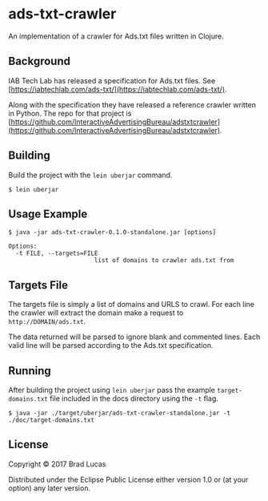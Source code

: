 # ads-txt-crawler

An implementation of a crawler for Ads.txt files written in Clojure.

## Background

IAB Tech Lab has released a specification for Ads.txt files. See [https://iabtechlab.com/ads-txt/](https://iabtechlab.com/ads-txt/).

Along with the specification they have released a reference crawler written in Python. The repo for that project is [https://github.com/InteractiveAdvertisingBureau/adstxtcrawler](https://github.com/InteractiveAdvertisingBureau/adstxtcrawler).

## Building

Build the project with the `lein uberjar` command.

```
$ lein uberjar
```


## Usage Example

```
$ java -jar ads-txt-crawler-0.1.0-standalone.jar [options]

Options:
  -t FILE, --targets=FILE
                        list of domains to crawler ads.txt from
```

## Targets File

The targets file is simply a list of domains and URLS to crawl. For each line the crawler will extract the domain make a request to `http://DOMAIN/ads.txt`.

The data returned will be parsed to ignore blank and commented lines. Each valid line will be parsed according to the Ads.txt specification.

## Running

After building the project using `lein uberjar` pass the example `target-domains.txt` file included in the docs directory using the `-t` flag.

```
$ java -jar ./target/uberjar/ads-txt-crawler-standalone.jar -t ./doc/target-domains.txt
```


## License

Copyright © 2017 Brad Lucas

Distributed under the Eclipse Public License either version 1.0 or (at
your option) any later version.
